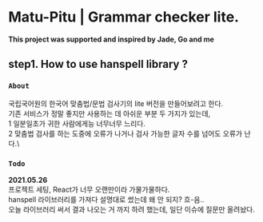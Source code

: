 # Matu-Pitu | Grammar checker lite.

**This project was supported and inspired by Jade, Go and me**

## step1. How to use hanspell library ?

### `About`

국립국어원의 한국어 맞춤법/문법 검사기의 lite 버전을 만들어보려고 한다.\
기존 서비스가 정말 좋지만 사용하는 데 아쉬운 부분 두 가지가 있는데,\
1 일분일초가 귀한 사람에게능 너무너무 느리다.\
2 맞춤법 검사를 하는 도중에 오류가 나거나 검사 가능한 글자 수를 넘어도 오류가 난다.\

### `Todo`

**2021.05.26**\
프로젝트 세팅, React가 너무 오랜만이라 가물가물하다.\
hanspell 라이브러리를 가져다 설명대로 썼는데 왜 안 되지? 흐-음..\
오늘 라이브러리 써서 결과 나오는 거 까지 하려 했는데, 일단 이슈에 질문만 올려놨다.